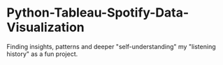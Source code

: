 # Python-Tableau-Spotify-Data-Visualization
Finding insights, patterns and deeper "self-understanding" my "listening history" as a fun project.

